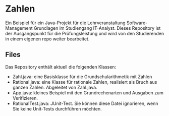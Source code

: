 # Zahlen
Ein Beispiel für ein Java-Projekt für die Lehrveranstaltung 
Software-Management Grundlagen im Studiengang IT-Analyst. 
Dieses Repository ist der Ausgangspunkt für die Prüfungsleistung und 
wird von den Studierenden in einem eigenen repo weiter bearbeitet.

## Files
Das Repository enthält aktuell die folgenden Klassen:
- Zahl.java: eine Basisklasse für die Grundschularithmetik mit Zahlen
- Rational.java: eine Klasse für rationale Zahlen, realisiert als Bruch aus ganzen Zahlen. Abgeleitet von  Zahl.java.
- App.java: kleines Beispiel mit den Grundrechenarten und Ausgaben zum Verifizieren.
- RationalTest.java: JUnit-Test. Sie können diese Datei ignorieren, wenn Sie keine Unit-Tests durchführen möchten.
